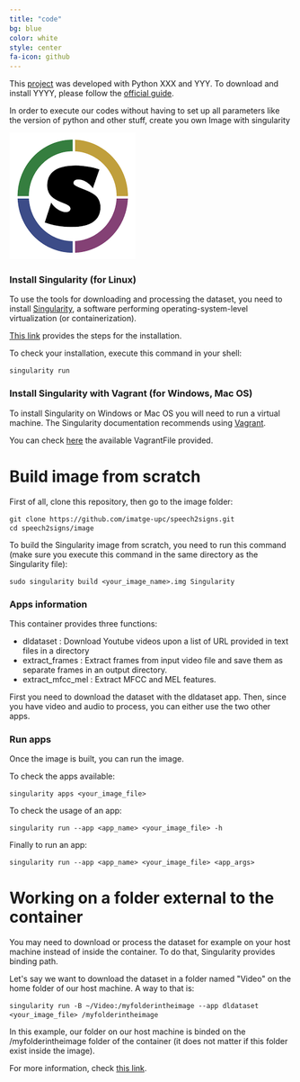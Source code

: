 ```yaml
---
title: "code"
bg: blue
color: white
style: center
fa-icon: github
---
```

This [project](https://github.com/imatge-upc/speech2signs) was developed with Python XXX and YYY. To download and install YYYY, please follow the [official guide](https://www.tensorflow.org/get_started/os_setup).

In order to execute our codes without having to set up all parameters like the version of python and other stuff, create you own Image with singularity

<img src="./assets/logos/sing.png" alt="singularity logo"/>

### Install Singularity (for Linux)

To use the tools for downloading and processing the dataset, you need to install [Singularity](https://www.sylabs.io/docs/), a software performing operating-system-level virtualization (or containerization).

[This link](https://www.sylabs.io/guides/2.5.1/user-guide/installation.html#before-you-begin) provides the steps for the installation.

To check your installation, execute this command in your shell:
```
singularity run
```

### Install Singularity with Vagrant (for Windows, Mac OS)

To install Singularity on Windows or Mac OS you will need to run a virtual machine. The Singularity documentation recommends using [Vagrant](https://www.vagrantup.com/).

You can check [here](https://app.vagrantup.com/singularityware) the available VagrantFile provided.

# Build image from scratch

First of all, clone this repository, then go to the image folder:

```
git clone https://github.com/imatge-upc/speech2signs.git
cd speech2signs/image
```

To build the Singularity image from scratch, you need to run this command (make sure you execute this command in the same directory as the Singularity file):

```
sudo singularity build <your_image_name>.img Singularity
```

### Apps information

This container provides three functions:

* dldataset : Download Youtube videos upon a list of URL provided in text files in a directory
* extract\_frames : Extract frames from input video file and save them as separate frames in an output directory.
* extract\_mfcc\_mel : Extract MFCC and MEL features.

First you need to download the dataset with the dldataset app. Then, since you have video and audio to process, you can either use the two other apps.

### Run apps

Once the image is built, you can run the image.

To check the apps available:

```
singularity apps <your_image_file>
```

To check the usage of an app:

```
singularity run --app <app_name> <your_image_file> -h
```

Finally to run an app:

```
singularity run --app <app_name> <your_image_file> <app_args>
```

# Working on a folder external to the container

You may need to download or process the dataset for example on your host machine instead of inside the container. To do that, Singularity provides binding path.

Let's say we want to download the dataset in a folder named "Video" on the home folder of our host machine. A way to that is:

```
singularity run -B ~/Video:/myfolderintheimage --app dldataset <your_image_file> /myfolderintheimage
```

In this example, our folder on our host machine is binded on the /myfolderintheimage folder of the container (it does not matter if this folder exist inside the image).

For more information, check [this link](https://www.sylabs.io/guides/2.5.1/user-guide/bind_paths_and_mounts.html?highlight=bind).
